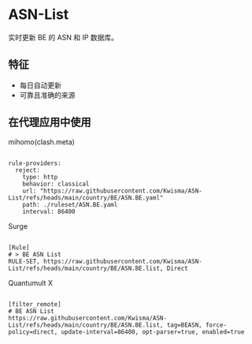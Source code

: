 
# ASN-List

实时更新 BE 的 ASN 和 IP 数据库。

## 特征

- 每日自动更新
- 可靠且准确的来源

## 在代理应用中使用

mihomo(clash.meta)

<pre><code class="language-javascript">
rule-providers:
  reject:
    type: http
    behavior: classical
    url: "https://raw.githubusercontent.com/Kwisma/ASN-List/refs/heads/main/country/BE/ASN.BE.yaml"
    path: ./ruleset/ASN.BE.yaml
    interval: 86400
</code></pre>

Surge

<pre><code class="language-javascript">
[Rule]
# > BE ASN List
RULE-SET, https://raw.githubusercontent.com/Kwisma/ASN-List/refs/heads/main/country/BE/ASN.BE.list, Direct
</code></pre>

Quantumult X

<pre><code class="language-javascript">
[filter_remote]
# BE ASN List
https://raw.githubusercontent.com/Kwisma/ASN-List/refs/heads/main/country/BE/ASN.BE.list, tag=BEASN, force-policy=direct, update-interval=86400, opt-parser=true, enabled=true
</code></pre>
